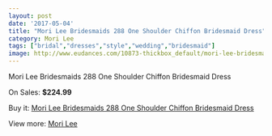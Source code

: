 ```yaml
---
layout: post
date: '2017-05-04'
title: "Mori Lee Bridesmaids 288 One Shoulder Chiffon Bridesmaid Dress"
category: Mori Lee
tags: ["bridal","dresses","style","wedding","bridesmaid"]
image: http://www.eudances.com/10873-thickbox_default/mori-lee-bridesmaids-288-one-shoulder-chiffon-bridesmaid-dress.jpg
---
```

Mori Lee Bridesmaids 288 One Shoulder Chiffon Bridesmaid Dress

On Sales: **$224.99**
<a href="https://www.eudances.com/en/mori-lee/3476-mori-lee-bridesmaids-288-one-shoulder-chiffon-bridesmaid-dress.html"><amp-img layout="responsive" width="600" height="600" src="//www.eudances.com/10873-thickbox_default/mori-lee-bridesmaids-288-one-shoulder-chiffon-bridesmaid-dress.jpg" alt="Mori Lee Bridesmaids 288 One Shoulder Chiffon Bridesmaid Dress 0" /></a>
<a href="https://www.eudances.com/en/mori-lee/3476-mori-lee-bridesmaids-288-one-shoulder-chiffon-bridesmaid-dress.html"><amp-img layout="responsive" width="600" height="600" src="//www.eudances.com/10874-thickbox_default/mori-lee-bridesmaids-288-one-shoulder-chiffon-bridesmaid-dress.jpg" alt="Mori Lee Bridesmaids 288 One Shoulder Chiffon Bridesmaid Dress 1" /></a>

Buy it: [Mori Lee Bridesmaids 288 One Shoulder Chiffon Bridesmaid Dress](https://www.eudances.com/en/mori-lee/3476-mori-lee-bridesmaids-288-one-shoulder-chiffon-bridesmaid-dress.html "Mori Lee Bridesmaids 288 One Shoulder Chiffon Bridesmaid Dress")

View more: [Mori Lee](https://www.eudances.com/en/65-mori-lee "Mori Lee")